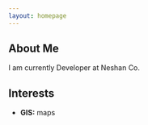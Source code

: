 ```yaml
---
layout: homepage
---
```


## About Me

I am currently Developer at Neshan Co.

## Interests

- **GIS:** maps
